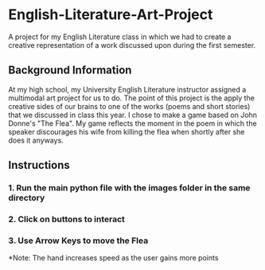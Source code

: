 # English-Literature-Art-Project
A project for my English Literature class in which we had to create a creative representation of a work discussed upon during the first semester.


## Background Information

At my high school, my University English Literature instructor assigned a multimodal art project for us to do. The point of this project
is the apply the creative sides of our brains to one of the works (poems and short stories) that we discussed in class this year. I chose
to make a game based on John Donne's "The Flea". My game reflects the moment in the poem in which the speaker discourages his wife from killing
the flea when shortly after she does it anyways.

## Instructions

### 1. Run the main python file with the images folder in the same directory
### 2. Click on buttons to interact
### 3. Use Arrow Keys to move the Flea

*Note: The hand increases speed as the user gains more points
